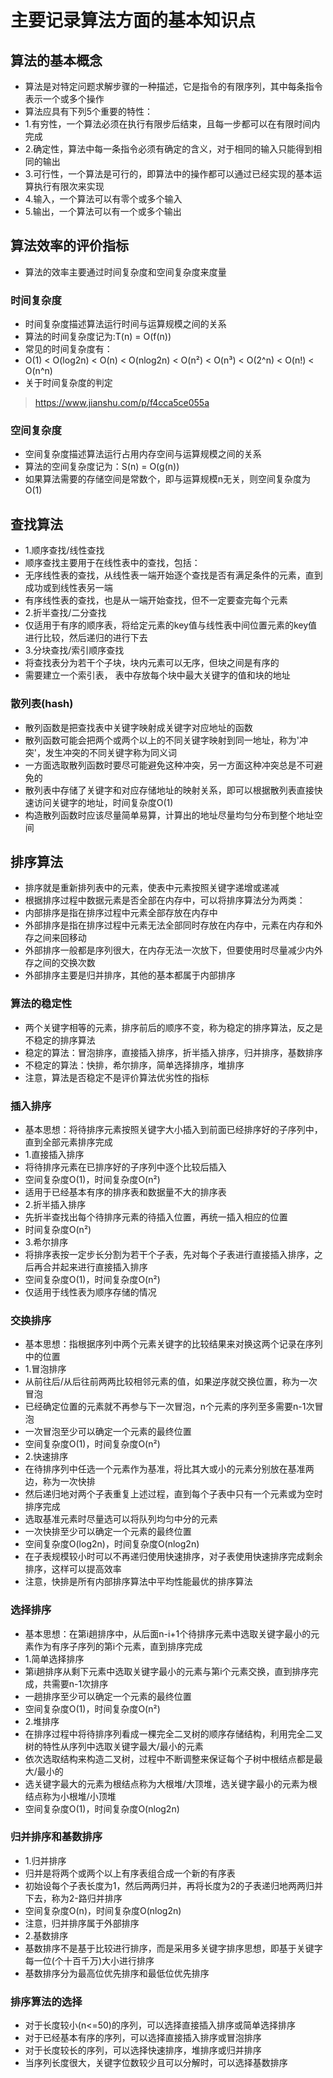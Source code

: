 # 主要记录算法方面的基本知识点

## 算法的基本概念
* 算法是对特定问题求解步骤的一种描述，它是指令的有限序列，其中每条指令表示一个或多个操作
* 算法应具有下列5个重要的特性：
* 1.有穷性，一个算法必须在执行有限步后结束，且每一步都可以在有限时间内完成
* 2.确定性，算法中每一条指令必须有确定的含义，对于相同的输入只能得到相同的输出
* 3.可行性，一个算法是可行的，即算法中的操作都可以通过已经实现的基本运算执行有限次来实现
* 4.输入，一个算法可以有零个或多个输入
* 5.输出，一个算法可以有一个或多个输出


## 算法效率的评价指标
* 算法的效率主要通过时间复杂度和空间复杂度来度量

### 时间复杂度
* 时间复杂度描述算法运行时间与运算规模之间的关系
* 算法的时间复杂度记为:T(n) = O(f(n))
* 常见的时间复杂度有：
* O(1) < O(log2n) < O(n) < O(nlog2n) < O(n²) < O(n³) < O(2^n) < O(n!) < O(n^n)
* 关于时间复杂度的判定
> https://www.jianshu.com/p/f4cca5ce055a

### 空间复杂度
* 空间复杂度描述算法运行占用内存空间与运算规模之间的关系
* 算法的空间复杂度记为：S(n) = O(g(n))
* 如果算法需要的存储空间是常数个，即与运算规模n无关，则空间复杂度为O(1)


## 查找算法
* 1.顺序查找/线性查找
* 顺序查找主要用于在线性表中的查找，包括：
* 无序线性表的查找，从线性表一端开始逐个查找是否有满足条件的元素，直到成功或到线性表另一端
* 有序线性表的查找，也是从一端开始查找，但不一定要查完每个元素
* 2.折半查找/二分查找
* 仅适用于有序的顺序表，将给定元素的key值与线性表中间位置元素的key值进行比较，然后递归的进行下去
* 3.分块查找/索引顺序查找
* 将查找表分为若干个子块，块内元素可以无序，但块之间是有序的
* 需要建立一个索引表， 表中存放每个块中最大关键字的值和块的地址

### 散列表(hash)
* 散列函数是把查找表中关键字映射成关键字对应地址的函数
* 散列函数可能会把两个或两个以上的不同关键字映射到同一地址，称为'冲突'，发生冲突的不同关键字称为同义词
* 一方面选取散列函数时要尽可能避免这种冲突，另一方面这种冲突总是不可避免的
* 散列表中存储了关键字和对应存储地址的映射关系，即可以根据散列表直接快速访问关键字的地址，时间复杂度O(1)
* 构造散列函数时应该尽量简单易算，计算出的地址尽量均匀分布到整个地址空间


## 排序算法
* 排序就是重新排列表中的元素，使表中元素按照关键字递增或递减
* 根据排序过程中数据元素是否全部在内存中，可以将排序算法分为两类：
* 内部排序是指在排序过程中元素全部存放在内存中
* 外部排序是指在排序过程中元素无法全部同时存放在内存中，元素在内存和外存之间来回移动
* 外部排序一般都是序列很大，在内存无法一次放下，但要使用时尽量减少内外存之间的交换次数
* 外部排序主要是归并排序，其他的基本都属于内部排序

### 算法的稳定性
* 两个关键字相等的元素，排序前后的顺序不变，称为稳定的排序算法，反之是不稳定的排序算法
* 稳定的算法：冒泡排序，直接插入排序，折半插入排序，归并排序，基数排序
* 不稳定的算法：快排，希尔排序，简单选择排序，堆排序
* 注意，算法是否稳定不是评价算法优劣性的指标

### 插入排序
* 基本思想：将待排序元素按照关键字大小插入到前面已经排序好的子序列中，直到全部元素排序完成
* 1.直接插入排序
* 将待排序元素在已排序好的子序列中逐个比较后插入
* 空间复杂度O(1)，时间复杂度O(n²)
* 适用于已经基本有序的排序表和数据量不大的排序表
* 2.折半插入排序
* 先折半查找出每个待排序元素的待插入位置，再统一插入相应的位置
* 时间复杂度O(n²)
* 3.希尔排序
* 将排序表按一定步长分割为若干个子表，先对每个子表进行直接插入排序，之后再合并起来进行直接插入排序
* 空间复杂度O(1)，时间复杂度O(n²)
* 仅适用于线性表为顺序存储的情况

### 交换排序
* 基本思想：指根据序列中两个元素关键字的比较结果来对换这两个记录在序列中的位置
* 1.冒泡排序
* 从前往后/从后往前两两比较相邻元素的值，如果逆序就交换位置，称为一次冒泡
* 已经确定位置的元素就不再参与下一次冒泡，n个元素的序列至多需要n-1次冒泡
* 一次冒泡至少可以确定一个元素的最终位置
* 空间复杂度O(1)，时间复杂度O(n²)
* 2.快速排序
* 在待排序列中任选一个元素作为基准，将比其大或小的元素分别放在基准两边，称为一次快排
* 然后递归地对两个子表重复上述过程，直到每个子表中只有一个元素或为空时排序完成
* 选取基准元素时尽量选可以将队列均匀中分的元素
* 一次快排至少可以确定一个元素的最终位置
* 空间复杂度O(log2n)，时间复杂度O(nlog2n)
* 在子表规模较小时可以不再递归使用快速排序，对子表使用快速排序完成剩余排序，这样可以提高效率
* 注意，快排是所有内部排序算法中平均性能最优的排序算法

### 选择排序
* 基本思想：在第i趟排序中，从后面n-i+1个待排序元素中选取关键字最小的元素作为有序子序列的第i个元素，直到排序完成
* 1.简单选择排序
* 第i趟排序从剩下元素中选取关键字最小的元素与第i个元素交换，直到排序完成，共需要n-1次排序
* 一趟排序至少可以确定一个元素的最终位置
* 空间复杂度O(1)，时间复杂度O(n²)
* 2.堆排序
* 在排序过程中将待排序列看成一棵完全二叉树的顺序存储结构，利用完全二叉树的特性从序列中选取关键字最大/最小的元素
* 依次选取结构来构造二叉树，过程中不断调整来保证每个子树中根结点都是最大/最小的
* 选关键字最大的元素为根结点称为大根堆/大顶堆，选关键字最小的元素为根结点称为小根堆/小顶堆
* 空间复杂度O(1)，时间复杂度O(nlog2n)

### 归并排序和基数排序
* 1.归并排序
* 归并是将两个或两个以上有序表组合成一个新的有序表
* 初始设每个子表长度为1，然后两两归并，再将长度为2的子表递归地两两归并下去，称为2-路归并排序
* 空间复杂度O(n)，时间复杂度O(nlog2n)
* 注意，归并排序属于外部排序
* 2.基数排序
* 基数排序不是基于比较进行排序，而是采用多关键字排序思想，即基于关键字每一位(个十百千万)大小进行排序
* 基数排序分为最高位优先排序和最低位优先排序 

### 排序算法的选择
* 对于长度较小(n<=50)的序列，可以选择直接插入排序或简单选择排序
* 对于已经基本有序的序列，可以选择直接插入排序或冒泡排序
* 对于长度较长的序列，可以选择快速排序，堆排序或归并排序
* 当序列长度很大，关键字位数较少且可以分解时，可以选择基数排序
